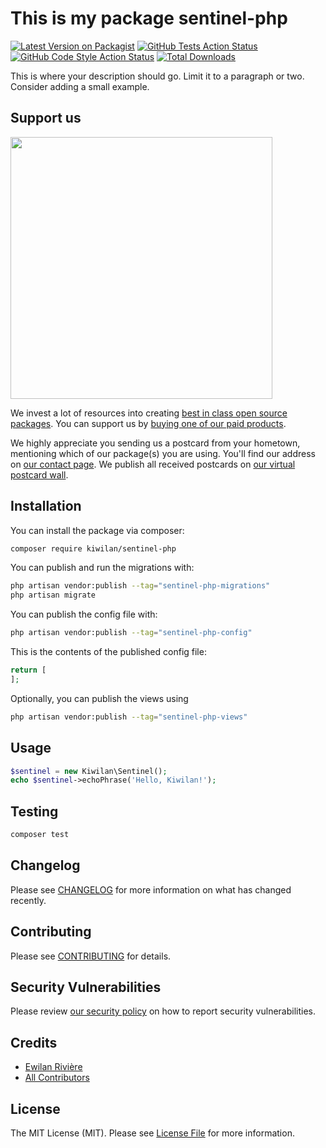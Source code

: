 # This is my package sentinel-php

[![Latest Version on Packagist](https://img.shields.io/packagist/v/kiwilan/sentinel-php.svg?style=flat-square)](https://packagist.org/packages/kiwilan/sentinel-php)
[![GitHub Tests Action Status](https://img.shields.io/github/actions/workflow/status/kiwilan/sentinel-php/run-tests.yml?branch=main&label=tests&style=flat-square)](https://github.com/kiwilan/sentinel-php/actions?query=workflow%3Arun-tests+branch%3Amain)
[![GitHub Code Style Action Status](https://img.shields.io/github/actions/workflow/status/kiwilan/sentinel-php/fix-php-code-style-issues.yml?branch=main&label=code%20style&style=flat-square)](https://github.com/kiwilan/sentinel-php/actions?query=workflow%3A"Fix+PHP+code+style+issues"+branch%3Amain)
[![Total Downloads](https://img.shields.io/packagist/dt/kiwilan/sentinel-php.svg?style=flat-square)](https://packagist.org/packages/kiwilan/sentinel-php)

This is where your description should go. Limit it to a paragraph or two. Consider adding a small example.

## Support us

[<img src="https://github-ads.s3.eu-central-1.amazonaws.com/sentinel-php.jpg?t=1" width="419px" />](https://spatie.be/github-ad-click/sentinel-php)

We invest a lot of resources into creating [best in class open source packages](https://spatie.be/open-source). You can support us by [buying one of our paid products](https://spatie.be/open-source/support-us).

We highly appreciate you sending us a postcard from your hometown, mentioning which of our package(s) you are using. You'll find our address on [our contact page](https://spatie.be/about-us). We publish all received postcards on [our virtual postcard wall](https://spatie.be/open-source/postcards).

## Installation

You can install the package via composer:

```bash
composer require kiwilan/sentinel-php
```

You can publish and run the migrations with:

```bash
php artisan vendor:publish --tag="sentinel-php-migrations"
php artisan migrate
```

You can publish the config file with:

```bash
php artisan vendor:publish --tag="sentinel-php-config"
```

This is the contents of the published config file:

```php
return [
];
```

Optionally, you can publish the views using

```bash
php artisan vendor:publish --tag="sentinel-php-views"
```

## Usage

```php
$sentinel = new Kiwilan\Sentinel();
echo $sentinel->echoPhrase('Hello, Kiwilan!');
```

## Testing

```bash
composer test
```

## Changelog

Please see [CHANGELOG](CHANGELOG.md) for more information on what has changed recently.

## Contributing

Please see [CONTRIBUTING](CONTRIBUTING.md) for details.

## Security Vulnerabilities

Please review [our security policy](../../security/policy) on how to report security vulnerabilities.

## Credits

- [Ewilan Rivière](https://github.com/kiwilan)
- [All Contributors](../../contributors)

## License

The MIT License (MIT). Please see [License File](LICENSE.md) for more information.
